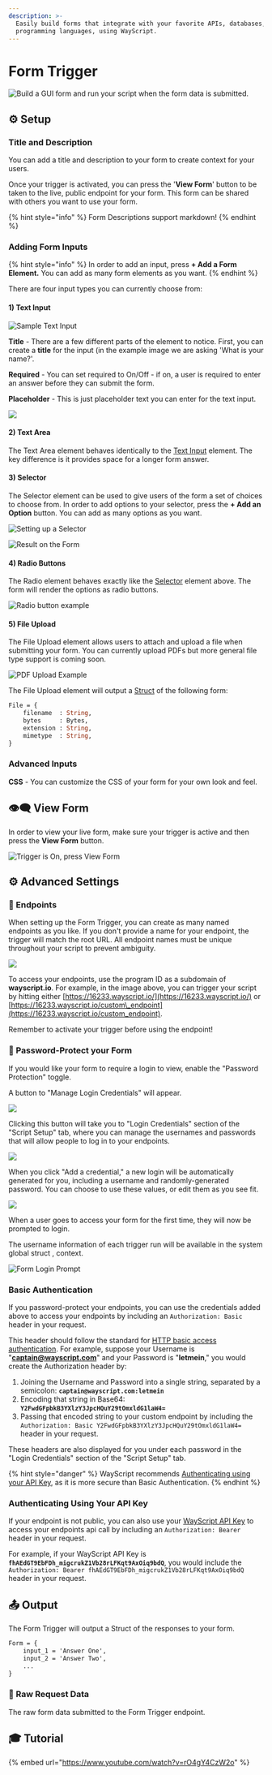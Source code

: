 ```yaml
---
description: >-
  Easily build forms that integrate with your favorite APIs, databases, and
  programming languages, using WayScript.
---
```


# Form Trigger

![Build a GUI form and run your script when the form data is submitted.](../../.gitbook/assets/form.png)

## ⚙ Setup

### Title and Description

You can add a title and description to your form to create context for your users. 

Once your trigger is activated, you can press the '**View Form**' button to be taken to the live, public endpoint for your form. This form can be shared with others you want to use your form. 

{% hint style="info" %}
Form Descriptions support markdown!
{% endhint %}

### Adding Form Inputs

{% hint style="info" %}
In order to add an input, press **+ Add a Form Element.** You can add as many form elements as you want.
{% endhint %}

There are four input types you can currently choose from:

#### 1\) Text Input

![Sample Text Input](../../.gitbook/assets/screenshot-2020-02-18-11.31.06.png)

**Title** - There are a few different parts of the element to notice. First, you can create a **title** for the input \(in the example image we are asking 'What is your name?'. 

**Required** - You can set required to On/Off - if on, a user is required to enter an answer before they can submit the form. 

**Placeholder** - This is just placeholder text you can enter for the text input. 

![](../../.gitbook/assets/screenshot-2020-02-18-11.35.32.png)



#### **2\) Text Area**

The Text Area element behaves identically to the [Text Input](form-trigger.md#1-text-input) element. The key difference is it provides space for a longer form answer. 

#### **3\) Selector**

The Selector element can be used to give users of the form a set of choices to choose from. In order to add options to your selector, press the **+ Add an Option** button. You can add as many options as you want. 

![Setting up a Selector](../../.gitbook/assets/screenshot-2020-02-18-11.45.23.png)

![Result on the Form](../../.gitbook/assets/screenshot-2020-02-18-11.46.21.png)

#### **4\) Radio Buttons**

The Radio element behaves exactly like the [Selector](form-trigger.md#3-selector) element above. The form will render the options as radio buttons. 

![Radio button example](../../.gitbook/assets/screenshot-2020-02-18-11.49.15.png)

#### 5\) File Upload

The File Upload element allows users to attach and upload a file when submitting your form. You can currently upload PDFs but more general file type support is coming soon.

![PDF Upload Example](../../.gitbook/assets/screen-shot-2020-07-29-at-2.10.18-pm.png)

The File Upload element will output a [Struct](../../getting_started/variables.md#structs) of the following form:

```graphql
File = {
    filename  : String, 
    bytes     : Bytes,
    extension : String,
    mimetype  : String,
}
```

### Advanced Inputs

**CSS** - You can customize the CSS of your form for your own look and feel. 

## 👁🗨 View Form

In order to view your live form, make sure your trigger is active and then press the **View Form** button.

![Trigger is On, press View Form](../../.gitbook/assets/screenshot-2020-02-18-11.55.35.png)

## ⚙ Advanced Settings

### 🔗 Endpoints

When setting up the Form Trigger, you can create as many named endpoints as you like. If you don't provide a name for your endpoint, the trigger will match the root URL. All endpoint names must be unique throughout your script to prevent ambiguity.

![](../../.gitbook/assets/screen-shot-2020-03-13-at-1.15.21-pm.png)

To access your endpoints, use the program ID as a subdomain of **wayscript.io**. For example, in the image above, you can trigger your script by hitting either [https://16233.wayscript.io/](https://16233.wayscript.io/) or [https://16233.wayscript.io/custom\_endpoint](https://16233.wayscript.io/custom_endpoint).

Remember to activate your trigger before using the endpoint!

### 🔐 Password-Protect your Form

If you would like your form to require a login to view, enable the "Password Protection" toggle.

A button to "Manage Login Credentials" will appear.

![](../../.gitbook/assets/screen-shot-2019-11-12-at-7.39.21-pm.png)

Clicking this button will take you to "Login Credentials" section of the "Script Setup" tab, where you can manage the usernames and passwords that will allow people to log in to your endpoints.

![](../../.gitbook/assets/screen-shot-2019-11-12-at-7.40.18-pm.png)

When you click "Add a credential," a new login will be automatically generated for you, including a username and randomly-generated password. You can choose to use these values, or edit them as you see fit.

![](../../.gitbook/assets/screen-shot-2019-11-12-at-7.41.50-pm.png)

When a user goes to access your form for the first time, they will now be prompted to login.

The username information of each trigger run will be available in the system global struct , context.

![Form Login Prompt](../../.gitbook/assets/screen-shot-2019-11-12-at-7.50.17-pm%20%281%29.png)

### Basic Authentication

If you password-protect your endpoints, you can use the credentials added above to access your endpoints by including an `Authorization: Basic` header in your request.

This header should follow the standard for [HTTP basic access authentication](https://en.wikipedia.org/wiki/Basic_access_authentication). For example, suppose your Username is "**captain@wayscript.com**" and your Password is "**letmein**," you would create the Authorization header by:

1. Joining the Username and Password into a single string, separated by a semicolon: **`captain@wayscript.com:letmein`**
2. Encoding that string in Base64: **`Y2FwdGFpbkB3YXlzY3JpcHQuY29tOmxldG1laW4=`**
3. Passing that encoded string to your custom endpoint by including the `Authorization: Basic Y2FwdGFpbkB3YXlzY3JpcHQuY29tOmxldG1laW4=` header in your request.

These headers are also displayed for you under each password in the "Login Credentials" section of the "Script Setup" tab.

{% hint style="danger" %}
WayScript recommends [Authenticating using your API Key](form-trigger.md#authenticating-using-your-api-key), as it is more secure than Basic Authentication.
{% endhint %}

### Authenticating Using Your API Key

If your endpoint is not public, you can also use your [WayScript API Key](../../account-management/managing-your-api-key.md) to access your endpoints api call by including an `Authorization: Bearer` header in your request.

For example, if your WayScript API Key is **`fhAEdGT9EbFDh_migcrukZ1Vb28rLFKqt9AxOiq9bdQ`**, you would include the `Authorization: Bearer fhAEdGT9EbFDh_migcrukZ1Vb28rLFKqt9AxOiq9bdQ` header in your request.

## 📤 Output

The Form Trigger will output a Struct of the responses to your form. 

```graphql
Form = {
    input_1 = 'Answer One',
    input_2 = 'Answer Two',
    ...
}
```

### 🔣 Raw Request Data

The raw form data submitted to the Form Trigger endpoint.

## 🎓 Tutorial

{% embed url="https://www.youtube.com/watch?v=rO4gY4CzW2o" %}

